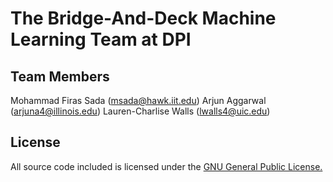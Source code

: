 # The Bridge-And-Deck Machine Learning Team at DPI

## Team Members
Mohammad Firas Sada (msada@hawk.iit.edu)
Arjun Aggarwal (arjuna4@illinois.edu)
Lauren-Charlise Walls (lwalls4@uic.edu)

## License
All source code included is licensed under the [GNU General Public License.](/LICENSE)
